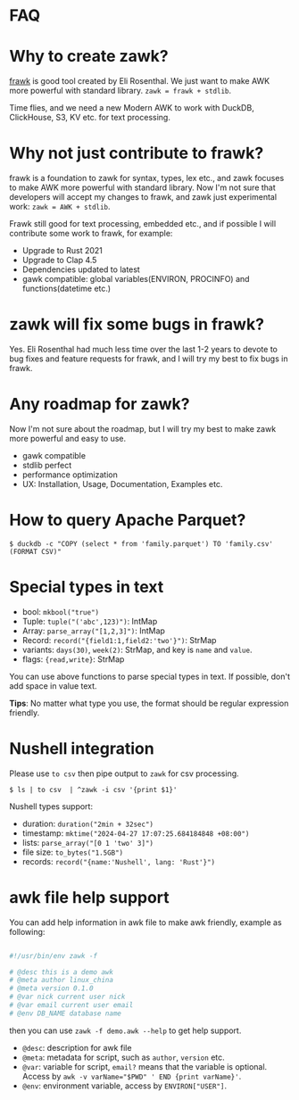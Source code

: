 FAQ
===========

# Why to create zawk?

[frawk](https://github.com/ezrosent/frawk) is good tool created by Eli Rosenthal.
We just want to make AWK more powerful with standard library. `zawk = frawk + stdlib`.

Time flies, and we need a new Modern AWK to work with DuckDB, ClickHouse, S3, KV etc. for text processing.

# Why not just contribute to frawk?

frawk is a foundation to zawk for syntax, types, lex etc.,
and zawk focuses to make AWK more powerful with standard library.
Now I'm not sure that developers will accept my changes to frawk, and zawk just experimental
work: `zawk = AWK + stdlib`.

Frawk still good for text processing, embedded etc.,
and if possible I will contribute some work to frawk, for example:

* Upgrade to Rust 2021
* Upgrade to Clap 4.5
* Dependencies updated to latest
* gawk compatible: global variables(ENVIRON, PROCINFO) and functions(datetime etc.)

# zawk will fix some bugs in frawk?

Yes. Eli Rosenthal had much less time over the last 1-2 years to devote to bug fixes and feature requests for frawk,
and I will try my best to fix bugs in frawk.

# Any roadmap for zawk?

Now I'm not sure about the roadmap, but I will try my best to make zawk more powerful and easy to use.

* gawk compatible
* stdlib perfect
* performance optimization
* UX: Installation, Usage, Documentation, Examples etc.

# How to query Apache Parquet?

```shell
$ duckdb -c "COPY (select * from 'family.parquet') TO 'family.csv' (FORMAT CSV)"
```

# Special types in text

* bool:  `mkbool("true")`
* Tuple: `tuple("('abc',123)")`: IntMap<Str>
* Array: `parse_array("[1,2,3]")`: IntMap<Str>
* Record: `record("{field1:1,field2:'two'}")`: StrMap<Str>
* variants: `days(30)`, `week(2)`: StrMap<Str>, and key is `name` and `value`.
* flags: `{read,write}`: StrMap<Int>

You can use above functions to parse special types in text. 
If possible, don't add space in value text. 

**Tips**: No matter what type you use, the format should be regular expression friendly.

# Nushell integration

Please use `to csv` then pipe output to `zawk` for csv processing.

```shell
$ ls | to csv  | ^zawk -i csv '{print $1}'
```

Nushell types support:

* duration: `duration("2min + 32sec")`
* timestamp: `mktime("2024-04-27 17:07:25.684184848 +08:00")`
* lists: `parse_array("[0 1 'two' 3]")`
* file size: `to_bytes("1.5GB")`
* records: `record("{name:'Nushell', lang: 'Rust'}")`

# awk file help support

You can add help information in awk file to make awk friendly, example as following: 

```awk

#!/usr/bin/env zawk -f

# @desc this is a demo awk
# @meta author linux_china
# @meta version 0.1.0
# @var nick current user nick
# @var email current user email
# @env DB_NAME database name

```

then you can use `zawk -f demo.awk --help` to get help support.

- `@desc`: description for awk file
- `@meta`: metadata for script, such as `author`, `version` etc.
- `@var`: variable for script, `email?` means that the variable is optional. Access by `awk -v varName="$PWD" ' END {print varName}'`.
- `@env`: environment variable, access by `ENVIRON["USER"]`.